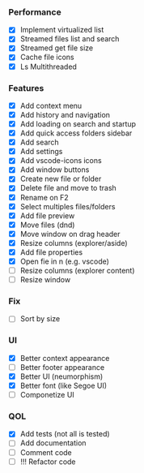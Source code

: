 ### Performance

-   [x] Implement virtualized list
-   [x] Streamed files list and search
-   [x] Streamed get file size
-   [x] Cache file icons
-   [x] Ls Multithreaded

### Features

-   [x] Add context menu
-   [x] Add history and navigation
-   [x] Add loading on search and startup
-   [x] Add quick access folders sidebar
-   [x] Add search
-   [x] Add settings
-   [x] Add vscode-icons icons
-   [x] Add window buttons
-   [x] Create new file or folder
-   [x] Delete file and move to trash
-   [x] Rename on F2
-   [x] Select multiples files/folders
-   [x] Add file preview
-   [x] Move files (dnd)
-   [x] Move window on drag header
-   [x] Resize columns (explorer/aside)
-   [x] Add file properties
-   [x] Open fie in n (e.g. vscode)
-   [ ] Resize columns (explorer content)
-   [ ] Resize window

### Fix

-   [ ] Sort by size

### UI

-   [x] Better context appearance
-   [ ] Better footer appearance
-   [x] Better UI (neumorphism)
-   [x] Better font (like Segoe UI)
-   [ ] Componetize UI

### QOL

-   [x] Add tests (not all is tested)
-   [ ] Add documentation
-   [ ] Comment code
-   [ ] !!! Refactor code
